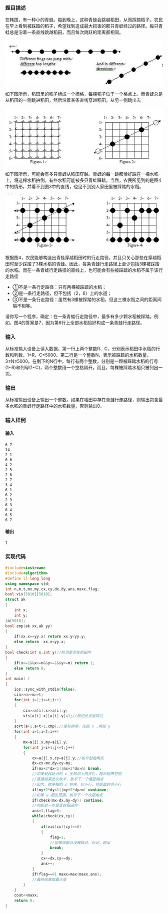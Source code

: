 
### 题目描述

在韩国，有一种小的青蛙。每到晚上，这种青蛙会跳越稻田，从而踩踏稻子。农民在早上看到被踩踏的稻子，希望找到造成最大损害的那只青蛙经过的路径。每只青蛙总是沿着一条直线跳越稻田，而且每次跳跃的距离都相同。

![img](./../../Figures/202303102317.jpg)

如下图所示，稻田里的稻子组成一个栅格，每棵稻子位于一个格点上。而青蛙总是从稻田的一侧跳进稻田，然后沿着某条直线穿越稻田，从另一侧跳出去

![img](./../../Figures/202303102318.jpg)

如下图所示，可能会有多只青蛙从稻田穿越。青蛙的每一跳都恰好踩在一棵水稻上，将这棵水稻拍倒。有些水稻可能被多只青蛙踩踏。当然，农民所见到的是图4中的情形，并看不到图3中的直线，也见不到别人家田里被踩踏的水稻。

![img](./../../Figures/202303102319.jpg)

根据图4，农民能够构造出青蛙穿越稻田时的行走路径，并且只关心那些在穿越稻田时至少踩踏了3棵水稻的青蛙。因此，每条青蛙行走路径上至少包括3棵被踩踏的水稻。而在一条青蛙行走路径的直线上，也可能会有些被踩踏的水稻不属于该行走路径

 - ①不是一条行走路径：只有两棵被踩踏的水稻；
 - ②是一条行走路径，但不包括（2，6）上的水道；
 - ③不是一条行走路径：虽然有3棵被踩踏的水稻，但这三棵水稻之间的距离间隔不相等。

请你写一个程序，确定：在一条青蛙行走路径中，最多有多少颗水稻被踩踏。例如，图4的答案是7，因为第6行上全部水稻恰好构成一条青蛙行走路径。

### 输入

从标准输入设备上读入数据。第一行上两个整数R、C，分别表示稻田中水稻的行数和列数，1≤R、C≤5000。第二行是一个整数N，表示被踩踏的水稻数量， 3≤N≤5000。在剩下的N行中，每行有两个整数，分别是一颗被踩踏水稻的行号(1~R)和列号(1~C)，两个整数用一个空格隔开。而且，每棵被踩踏水稻只被列出一次。

### 输出

从标准输出设备上输出一个整数。如果在稻田中存在青蛙行走路径，则输出包含最多水稻的青蛙行走路径中的水稻数量，否则输出0。

### 输入样例

#### 输入

```
6 7
14 
2 1 
6 6 
4 2 
2 5 
2 6 
2 7 
3 4 
6 1 
6 2 
2 3 
6 3 
6 4 
6 5 
6 7
```

#### 输出

```
7
```


### 实现代码

```cpp
#include<iostream>
#include<algorithm>
#define ll long long
using namespace std;
int n,m,t,mx,my,cx,cy,dx,dy,ans,maxx,flag;
bool vis[5010][5010];
struct ak
{
	int x;
	int y;
}a[5010];
bool cmp(ak xx,ak yy)
{
	if(xx.x==yy.x) return xx.y<yy.y;
	else return  xx.x<yy.x;
}
bool check(int x,int y)//检测是否在稻田内
{
	if(x>=1&&x<=n&&y>=1&&y<=m) return 1;
	else return 0;
}
int main( )
{
	ios::sync_with_stdio(false);
	cin>>n>>m>>t;
	for(int i=1;i<=t;i++)
	{
		cin>>a[i].x>>a[i].y;
		vis[a[i].x][a[i].y]=1;//标记此点被踩过
	}
	sort(a+1,a+t+1,cmp);//坐标排序，先按 x ,再按 y
	for(int i=1;i<t;i++)
	{
		mx=a[i].x,my=a[i].y;
		for(int j=i+1;j<=t;j++)
		{
			cx=a[j].x,cy=a[j].y;//枚举起始两点
			dx=cx-mx,dy=cy-my;
			if(mx+2*dx<1||mx+2*dx>n) break;
			//如果最起始点的 x 坐标加上两步后，超出稻田范围
			//直接结束此次枚举，枚举下一个最起始点
			//因为，排序按照 x 排序，它不行，他后面的也不行
			if(my+2*dy<1||my+2*dy>m) continue;
			//如果 y 超出范围，枚举下一个次起始点
			if(check(mx-dx,my-dy)) continue;
			//判断前一步是否在稻田内
			ans=1,flag=0;
			while(check(cx,cy))
			{
				if(vis[cx][cy]==0) 
				{
					flag=1;
					//如果落脚点没被踩过，标记，跳出
					break;
				} 
				cx+=dx,cy+=dy;
				ans++;
			}
			if(flag==0) maxx=max(maxx,ans);
			//最终结果取最大值
		}
	}
	cout<<maxx; 
	return 0;
}
```